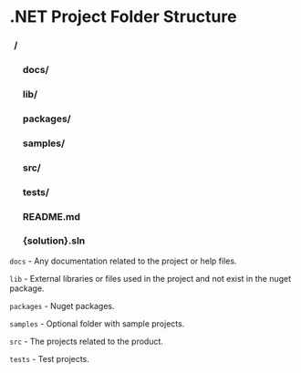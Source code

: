 # .NET Project Folder Structure
### &nbsp; /
### &nbsp; &nbsp; &nbsp; docs/
### &nbsp; &nbsp; &nbsp; lib/
### &nbsp; &nbsp; &nbsp; packages/
### &nbsp; &nbsp; &nbsp; samples/
### &nbsp; &nbsp; &nbsp; src/
### &nbsp; &nbsp; &nbsp; tests/
### &nbsp; &nbsp; &nbsp; README.md
### &nbsp; &nbsp; &nbsp; {solution}.sln

`docs` - Any documentation related to the project or help files.  

`lib` - External libraries or files used in the project and not exist in the nuget package.  

`packages` - Nuget packages.  

`samples` - Optional folder with sample projects.  

`src` - The projects related to the product.  

`tests` - Test projects.  
